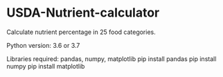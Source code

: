 # USDA-Nutrient-calculator
Calculate nutrient percentage in 25 food categories.

Python version: 3.6 or 3.7

Libraries required: pandas, numpy, matplotlib
pip install pandas
pip install numpy
pip install matplotlib
